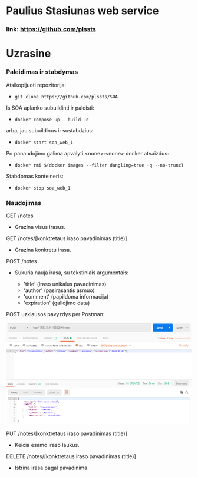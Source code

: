 # Paulius Stasiunas web service
### link: https://github.com/plssts

# Uzrasine

### Paleidimas ir stabdymas

Atsikopijuoti repozitorija:

- ```git clone https://github.com/plssts/SOA```

Is SOA aplanko subuildinti ir paleisti:

- ```docker-compose up --build -d```

arba, jau subuildinus ir sustabdzius:

- ```docker start soa_web_1```

Po panaudojimo galima apvalyti \<none\>:\<none\> docker atvaizdus:
  
- ```docker rmi $(docker images --filter dangling=true -q --no-trunc)```

Stabdomas konteineris:

- ```docker stop soa_web_1```

### Naudojimas

GET /notes

- Grazina visus irasus.

GET /notes/[konktretaus iraso pavadinimas (title)]

- Grazina konkretu irasa.

POST /notes

- Sukuria nauja irasa, su tekstiniais argumentais:

  * 'title'       (iraso unikalus pavadinimas)
  * 'author'      (pasirasantis asmuo)
  * 'comment'     (papildoma informacija)
  * 'expiration'  (galiojimo data)
  
POST uzklausos pavyzdys per Postman:

![Screenshot](docs/post_demo.png)

PUT /notes/[konktretaus iraso pavadinimas (title)]

- Keicia esamo iraso laukus.

DELETE /notes/[konktretaus iraso pavadinimas (title)]

- Istrina irasa pagal pavadinima.
